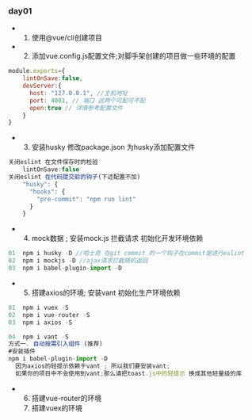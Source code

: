 
### day01
* 1. 使用@vue/cli创建项目 
* 2. 添加vue.config.js配置文件;对脚手架创建的项目做一些环境的配置
```js
module.exports={
    lintOnSave:false,
    devServer:{
      host: "127.0.0.1", //主机地址
      port: 4001, // 端口 这两个可配可不配
      open:true // 详情参考配置文件
    }
}
```
* 3. 安装husky 修改package.json 为husky添加配置文件
```js
关闭eslint 在文件保存时的检验
    lintOnSave:false
关闭eslint 在代码提交前的钩子(下述配置不加)
    "husky": {
      "hooks": {
        "pre-commit": "npm run lint"
      }
    }
```

* 4. mock数据 ; 安装mock.js 拦截请求 初始化开发环境依赖    
```js    
01  npm i husky -D //哈士奇 在git commit 的一个钩子在commit是进行eslint
02  npm i mockjs -D //ajax请求拦截随机返回
03  npm i babel-plugin-import -D
```
* 5. 搭建axios的环境; 安装vant 初始化生产环境依赖
```js
01  npm i vuex -S
02  npm i vue-router -S
03  npm i axios -S

04  npm i vant -S
方式一. 自动按需引入组件 (推荐)
#安装插件
npm i babel-plugin-import -D
  因为axios的轻提示依赖于vant ; 所以我们要安装vant;
  如果你的项目中不会使用到vant;那么请把toast.js中的轻提示 换成其他轻量级的库
```
* 6. 搭建vue-router的环境
  7. 搭建vuex的环境




```js

```



